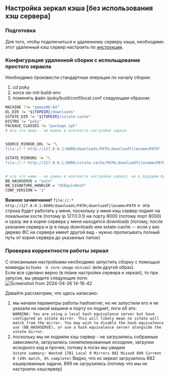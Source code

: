 ## Настройка зеркал кэша [без использования хэш сервера]
### Подготовка
Для того, чтобы подключиться к удаленному серверу кэша, необходимо этот удаленный кэш сервер настроить по [инструкции](./setup_http_server.md).

### Конфигурация удаленной сборки с испольщование простого зеракла
Необходимо произвести стандартные операции по началу сборки:
1) cd poky
2) sorce oe-init-build-env
3) поменять файл /poky/buid/conf/local.conf следующим образом:
```sh
MACHINE ??= "qemux86-64" 
DL_DIR ?= "${TOPDIR}/downloads"
SSTATE_DIR ?= "${TOPDIR}/sstate-cache"
DISTRO ?= "poky"
PACKAGE_CLASSES ?= "package_ipk"
# все что выше - не важно в контексте настройки заркал


SOURCE_MIRROR_URL ?= "\
file://.* http://127.0.0.1:8000/downloads/PATH;downloadfilename=PATH"

SSTATE_MIRRORS ?= "\
file://.* http://127.0.0.1:8000/sstate-cache/PATH;downloadfilename=PATH"


# все что ниже - не важно в контексте настройки заркал, но в будущем будет важно для настройки хэш сервера
BB_HASHSERVE = "auto"
BB_SIGNATURE_HANDLER = "OEEquivHash"
CONF_VERSION = "2"
```
**Важное зачмечание!**
`file://.* http://127.0.0.1:8000/downloads/PATH;downloadfilename=PATH`  <- эта строка будет работать у меня, поскольку у меня кэш сервер поднят на локальном хосте (потому ip 127.0.0.1) на порту 8000 (потому порт 8000) и сразу же в корне сервера у меня находится downloads (потому, после указания сервера и ip я пишу downloads или sstate-cache -- если у вас дерево ФС на сервере имеет другой вид - нужно прописывать полный путь от корня сервера до указанных папок) 

### Проверка корректности работы зеркал
С описанными настройками необходимо запустить сборку с помощью команды `bitbake -k core-image-minimal` (или другой образ).   
Если все сделано верно (в плане настройки сервера и зеркал), то при запуске, вы увидите следующие логи:  
![Screenshot from 2024-04-26 14-16-42](https://github.com/moevm/os_profiling/assets/90711883/b7df7be5-7894-4407-b670-1b1225569f5e)

Давайте рассмотрим, что здесь написано:
1) мы начали параметры работы hashserver, но не запустили его и не указали на какой машине и порту он поднят, логи об это:  
`WARNING: You are using a local hash equivalence server but have configured an sstate mirror. This will likely mean no sstate will match from the mirror. You may wish to disable the hash equivalence use (BB_HASHSERVE), or use a hash equivalence server alongside the sstate mirror.`
2) поскольку мы не подняли хэш сервер - не загрузились собранные зависимоти, загрузились скомпилированные исходник, загрузки исходного код и прочее, потому в логах мы увидем   
`Sstate summary: Wanted 1781 Local 0 Mirrors 882 Missed 899 Current 0 (49% match, 0% complete)`
Видно, что из зеркал загрузилось 882 кэшированные задачи, 899 не загрузились (потому что мы не настроили хэшсервер)
